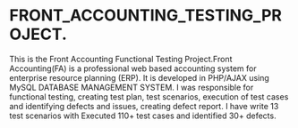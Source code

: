 # FRONT_ACCOUNTING_TESTING_PROJECT.
This is the Front Accounting Functional Testing Project.Front Accounting(FA) is a professional web based accounting system for  enterprise resource planning (ERP). It is developed in PHP/AJAX using  MySQL DATABASE MANAGEMENT SYSTEM.
I was responsible for functional testing, creating test plan, test scenarios, execution of test cases and identifying defects and issues, creating defect report.
I have write 13 test scenarios with Executed 110+ test cases and identified 30+ defects.
